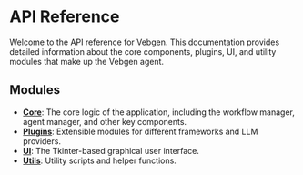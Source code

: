 # API Reference

Welcome to the API reference for Vebgen. This documentation provides detailed information about the core components, plugins, UI, and utility modules that make up the Vebgen agent.

## Modules

- [**Core**](core/): The core logic of the application, including the workflow manager, agent manager, and other key components.
- [**Plugins**](plugins/): Extensible modules for different frameworks and LLM providers.
- [**UI**](ui/): The Tkinter-based graphical user interface.
- [**Utils**](utils/): Utility scripts and helper functions.